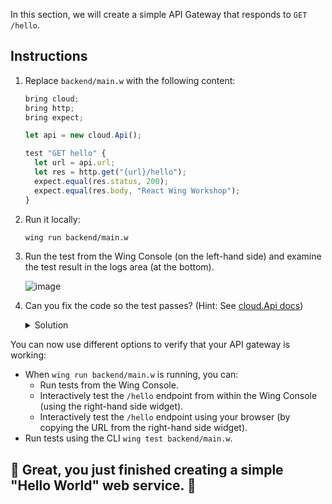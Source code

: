 
In this section, we will create a simple API Gateway that responds to `GET /hello`.

## Instructions

1. Replace `backend/main.w` with the following content:
   ```ts
   bring cloud;
   bring http;
   bring expect;

   let api = new cloud.Api();

   test "GET hello" {
     let url = api.url;
     let res = http.get("{url}/hello");
     expect.equal(res.status, 200);
     expect.equal(res.body, "React Wing Workshop");
   }
   ```
2. Run it locally:
   ```sh
   wing run backend/main.w
   ```
3. Run the test from the Wing Console (on the left-hand side) and examine the test result in the logs area (at the bottom).

   ![image](https://github.com/ekeren/react-wing-workshop/assets/1727147/0d1a05a0-1f81-4514-a30a-9967cda0b200)

4. Can you fix the code so the test passes? (Hint: See [cloud.Api docs](https://www.winglang.io/docs/standard-library/cloud/api))

   <details>
     <summary>Solution</summary>
     
     
     api.get("/hello", inflight () => {
       return {
         status: 200,
         body: "React Wing Workshop"
       };
     });
     
     
   </details>

You can now use different options to verify that your API gateway is working:
- When `wing run backend/main.w` is running, you can:
  - Run tests from the Wing Console.
  - Interactively test the `/hello` endpoint from within the Wing Console (using the right-hand side widget).
  - Interactively test the `/hello` endpoint using your browser (by copying the URL from the right-hand side widget).
- Run tests using the CLI `wing test backend/main.w`.

🚀 Great, you just finished creating a simple "Hello World" web service. 🚀
---
